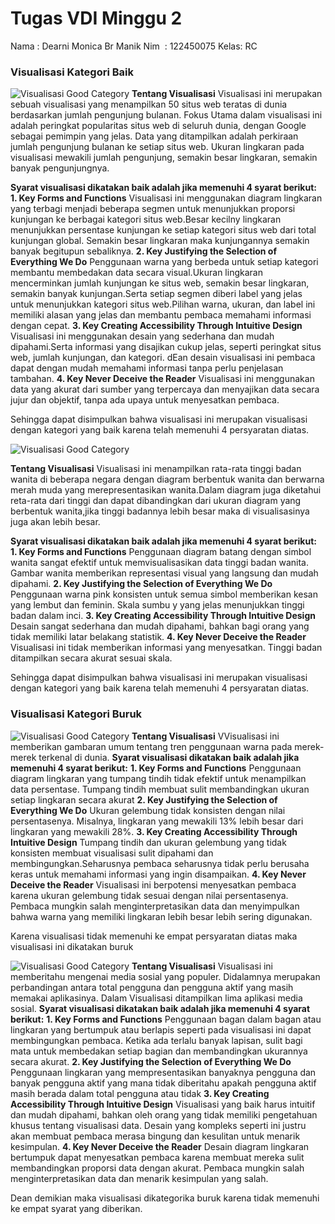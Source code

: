 # Tugas VDI Minggu 2
Nama : Dearni Monica Br Manik
Nim   : 122450075
Kelas: RC

### Visualisasi Kategori Baik
![Visualisasi Good Category](good1.png)
**Tentang Visualisasi**
Visualisasi ini merupakan sebuah visualisasi yang menampilkan 50 situs web teratas di dunia berdasarkan jumlah pengunjung bulanan. 
Fokus Utama dalam visualisasi ini adalah peringkat popularitas situs web di seluruh dunia, dengan Google sebagai pemimpin yang jelas.
Data yang ditampilkan adalah perkiraan jumlah pengunjung bulanan ke setiap situs web. Ukuran lingkaran pada visualisasi mewakili jumlah pengunjung, semakin besar lingkaran, semakin banyak pengunjungnya.

**Syarat visualisasi dikatakan baik adalah jika memenuhi 4 syarat berikut:**
**1. Key Forms and Functions**
   Visualisasi ini menggunakan diagram lingkaran yang terbagi menjadi beberapa segmen untuk menunjukkan proporsi kunjungan ke berbagai kategori situs web.Besar kecilny lingkaran menunjukkan persentase kunjungan ke setiap kategori situs web dari total kunjungan global. Semakin besar lingkaran maka kunjungannya semakin banyak begitupun sebaliknya.
**2. Key Justifying the Selection of Everything We Do**
   Penggunaan warna yang berbeda untuk setiap kategori membantu membedakan data secara visual.Ukuran lingkaran mencerminkan jumlah kunjungan ke situs web, semakin besar lingkaran, semakin banyak kunjungan.Serta setiap segmen diberi label yang jelas untuk menunjukkan kategori situs web.Pilihan warna, ukuran, dan label ini memiliki alasan yang jelas dan membantu pembaca memahami informasi dengan cepat.
**3. Key Creating Accessibility Through Intuitive Design**
Visualisasi ini menggunakan desain yang sederhana dan mudah dipahami.Serta informasi yang disajikan cukup jelas, seperti peringkat situs web, jumlah kunjungan, dan kategori. dEan desain visualisasi ini pembaca dapat dengan mudah memahami informasi tanpa perlu penjelasan tambahan.
**4. Key Never Deceive the Reader**
Visualisasi ini menggunakan data yang akurat dari sumber yang terpercaya dan menyajikan data secara jujur dan objektif, tanpa ada upaya untuk menyesatkan pembaca.

Sehingga dapat disimpulkan bahwa visualisasi ini merupakan visualisasi dengan kategori yang baik karena telah memenuhi 4 persyaratan diatas.

![Visualisasi Good Category](good2.png)

**Tentang Visualisasi**
Visualisasi ini menampilkan rata-rata tinggi badan wanita di beberapa negara dengan diagram berbentuk wanita dan berwarna merah muda yang merepresentasikan wanita.Dalam diagram juga diketahui reta-rata dari tinggi dan dapat dibandingkan dari ukuran diagram yang berbentuk wanita,jika tinggi badannya lebih besar maka di visualisasinya juga akan lebih besar.

**Syarat visualisasi dikatakan baik adalah jika memenuhi 4 syarat berikut:**
**1. Key Forms and Functions**
Penggunaan diagram batang dengan simbol wanita sangat efektif untuk memvisualisasikan data tinggi badan wanita. Gambar wanita memberikan representasi visual yang langsung dan mudah dipahami.
**2. Key Justifying the Selection of Everything We Do**
Penggunaan warna pink konsisten untuk semua simbol memberikan kesan yang lembut dan feminin. Skala sumbu y yang jelas menunjukkan tinggi badan dalam inci.
**3. Key Creating Accessibility Through Intuitive Design**
Desain sangat sederhana dan mudah dipahami, bahkan bagi orang yang tidak memiliki latar belakang statistik.
**4. Key Never Deceive the Reader**
Visualisasi ini tidak memberikan informasi yang menyesatkan. Tinggi badan ditampilkan secara akurat sesuai skala.

Sehingga dapat disimpulkan bahwa visualisasi ini merupakan visualisasi dengan kategori yang baik karena telah memenuhi 4 persyaratan diatas.

### Visualisasi Kategori Buruk
![Visualisasi Good Category](bad1.png)
**Tentang Visualisasi**
VVisualisasi ini memberikan gambaran umum tentang tren penggunaan warna pada merek-merek terkenal di dunia. 
**Syarat visualisasi dikatakan baik adalah jika memenuhi 4 syarat berikut:**
**1. Key Forms and Functions**
Penggunaan diagram lingkaran yang tumpang tindih tidak efektif untuk menampilkan data persentase. Tumpang tindih membuat sulit membandingkan ukuran setiap lingkaran secara akurat
**2. Key Justifying the Selection of Everything We Do**
Ukuran gelembung tidak konsisten dengan nilai persentasenya. Misalnya, lingkaran yang mewakili 13% lebih besar dari lingkaran yang mewakili 28%.
**3. Key Creating Accessibility Through Intuitive Design**
Tumpang tindih dan ukuran gelembung yang tidak konsisten membuat visualisasi sulit dipahami dan membingungkan.Seharusnya pembaca seharusnya tidak perlu berusaha keras untuk memahami informasi yang ingin disampaikan.
**4. Key Never Deceive the Reader**
Visualisasi ini berpotensi menyesatkan pembaca karena ukuran gelembung tidak sesuai dengan nilai persentasenya. Pembaca mungkin salah menginterpretasikan data dan menyimpulkan bahwa warna yang memiliki lingkaran lebih besar lebih sering digunakan.

Karena visualisasi tidak memenuhi ke empat persyaratan diatas maka visualisasi ini dikatakan buruk

![Visualisasi Good Category](bad3.jpg)
**Tentang Visualisasi**
Visualisasi ini memberitahu mengenai media sosial yang populer. Didalamnya merupakan perbandingan antara total pengguna dan pengguna aktif yang masih memakai aplikasinya. Dalam Visualisasi ditampilkan lima aplikasi media sosial.
**Syarat visualisasi dikatakan baik adalah jika memenuhi 4 syarat berikut:**
**1. Key Forms and Functions**
Penggunaan bagan dalam bagan atau lingkaran yang bertumpuk atau berlapis seperti pada visualisasi ini dapat membingungkan pembaca. Ketika ada terlalu banyak lapisan, sulit bagi mata untuk membedakan setiap bagian dan membandingkan ukurannya secara akurat.
**2. Key Justifying the Selection of Everything We Do**
Penggunaan lingkaran yang mempresentasikan banyaknya pengguna dan banyak pengguna aktif yang mana tidak diberitahu apakah pengguna aktif masih berada dalam total pengguna atau tidak 
**3. Key Creating Accessibility Through Intuitive Design**
 Visualisasi yang baik harus intuitif dan mudah dipahami, bahkan oleh orang yang tidak memiliki pengetahuan khusus tentang visualisasi data. Desain yang kompleks seperti ini justru akan membuat pembaca merasa bingung dan kesulitan untuk menarik kesimpulan.
**4. Key Never Deceive the Reader**
Desain diagram lingkaran bertumpuk dapat menyesatkan pembaca karena membuat mereka sulit membandingkan proporsi data dengan akurat. Pembaca mungkin salah menginterpretasikan data dan menarik kesimpulan yang salah.

Dean demikian maka visualisasi dikategorika buruk karena tidak memenuhi ke empat syarat yang diberikan.